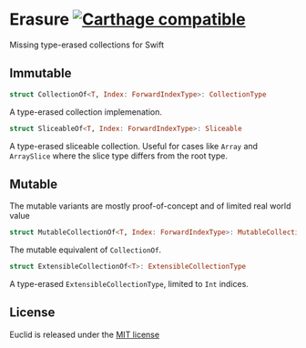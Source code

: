 # Erasure [![Carthage compatible](https://img.shields.io/badge/Carthage-compatible-4BC51D.svg?style=flat)](https://github.com/Carthage/Carthage)
Missing type-erased collections for Swift

## Immutable

```swift
struct CollectionOf<T, Index: ForwardIndexType>: CollectionType
```

A type-erased collection implemenation.

```swift
struct SliceableOf<T, Index: ForwardIndexType>: Sliceable 
```

A type-erased sliceable collection. Useful for cases like `Array` and `ArraySlice` where the slice type differs from the root type.

## Mutable

The mutable variants are mostly proof-of-concept and of limited real world value

```swift
struct MutableCollectionOf<T, Index: ForwardIndexType>: MutableCollectionType 
```

The mutable equivalent of `CollectionOf`.

```swift
struct ExtensibleCollectionOf<T>: ExtensibleCollectionType
```

A type-erased `ExtensibleCollectionType`, limited to `Int` indices.

## License
Euclid is released under the [MIT license](LICENSE)
